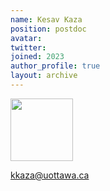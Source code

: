 ```yaml
---
name: Kesav Kaza
position: postdoc
avatar:
twitter:
joined: 2023
author_profile: true
layout: archive
---
```


<img width="100" src="{{site.baseurl}}/images/people/{{page.avatar}}" data-action="zoom">

kkaza@uottawa.ca
